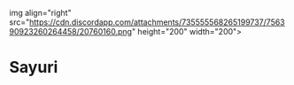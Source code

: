 img align="right" src="https://cdn.discordapp.com/attachments/735555568265199737/756390923260264458/20760160.png" height="200" width="200">

# Sayuri
